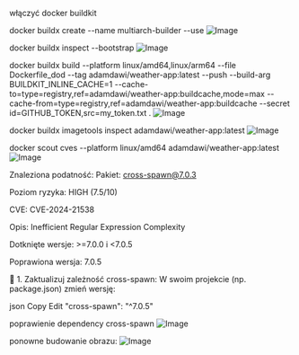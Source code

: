 włączyć docker buildkit

docker buildx create --name multiarch-builder --use
![Image](https://github.com/user-attachments/assets/1bc4e481-0349-4404-afdf-1efebf3d9590)

docker buildx inspect --bootstrap
![Image](https://github.com/user-attachments/assets/0e9ef3f4-3212-49a5-b120-e5d7eadc89e9)

docker buildx build --platform linux/amd64,linux/arm64 --file Dockerfile_dod --tag adamdawi/weather-app:latest --push --build-arg BUILDKIT_INLINE_CACHE=1 --cache-to=type=registry,ref=adamdawi/weather-app:buildcache,mode=max --cache-from=type=registry,ref=adamdawi/weather-app:buildcache --secret id=GITHUB_TOKEN,src=my_token.txt .
![Image](https://github.com/user-attachments/assets/565920c9-af5e-4b5f-a24a-7f2a4d09d5de)

docker buildx imagetools inspect adamdawi/weather-app:latest
![Image](https://github.com/user-attachments/assets/b038a327-5592-4557-a2ca-2707ed6d1aac)

docker scout cves --platform linux/amd64 adamdawi/weather-app:latest
![Image](https://github.com/user-attachments/assets/74561aa6-5274-45d6-af95-c7bf7f59d38a)

Znaleziona podatność:
Pakiet: cross-spawn@7.0.3

Poziom ryzyka: HIGH (7.5/10)

CVE: CVE-2024-21538

Opis: Inefficient Regular Expression Complexity

Dotknięte wersje: >=7.0.0 i <7.0.5

Poprawiona wersja: 7.0.5

🔧 1. Zaktualizuj zależność cross-spawn:
W swoim projekcie (np. package.json) zmień wersję:

json
Copy
Edit
"cross-spawn": "^7.0.5"

poprawienie dependency cross-spawn
![Image](https://github.com/user-attachments/assets/6c63e099-6e8c-49d2-8b6d-b09878c45766)



ponowne budowanie obrazu:
![Image](https://github.com/user-attachments/assets/f27a32d2-361d-463d-b5f5-911d728eae57)
